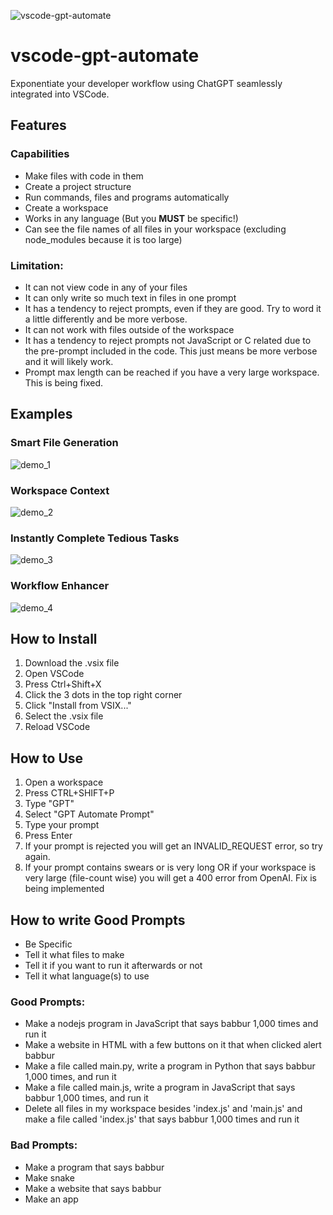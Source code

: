 ![vscode-gpt-automate](https://user-images.githubusercontent.com/79817320/228329856-d289f84e-234d-463e-baa7-4cc2d14280ef.png)


# vscode-gpt-automate

Exponentiate your developer workflow using ChatGPT seamlessly integrated into VSCode.

## Features

### Capabilities

-   Make files with code in them
-   Create a project structure
-   Run commands, files and programs automatically
-   Create a workspace
-   Works in any language (But you **MUST** be specific!)
-   Can see the file names of all files in your workspace (excluding node_modules because it is too large)

### Limitation:

-   It can not view code in any of your files
-   It can only write so much text in files in one prompt
-   It has a tendency to reject prompts, even if they are good. Try to word it a little differently and be more verbose.
-   It can not work with files outside of the workspace
-   It has a tendency to reject prompts not JavaScript or C related due to the pre-prompt included in the code. This just means be more verbose and it will likely work.
-   Prompt max length can be reached if you have a very large workspace. This is being fixed.

## Examples
### Smart File Generation
![demo_1](https://user-images.githubusercontent.com/79817320/228382472-984a9973-131a-4c77-9634-2709b9f4feb9.gif)

### Workspace Context
![demo_2](https://user-images.githubusercontent.com/79817320/228382440-a2b5c8dc-03e4-4926-87cb-c1bd33601897.gif)

### Instantly Complete Tedious Tasks
![demo_3](https://user-images.githubusercontent.com/79817320/228382407-7a842e0e-b28b-467a-af4e-d1e4398e5ca9.gif)

### Workflow Enhancer
![demo_4](https://user-images.githubusercontent.com/79817320/228382413-65a3b37a-ab25-4feb-8bd7-d2b40b5e75d2.gif)


## How to Install

1. Download the .vsix file
2. Open VSCode
3. Press Ctrl+Shift+X
4. Click the 3 dots in the top right corner
5. Click "Install from VSIX..."
6. Select the .vsix file
7. Reload VSCode

## How to Use

1. Open a workspace
2. Press CTRL+SHIFT+P
3. Type "GPT"
4. Select "GPT Automate Prompt"
5. Type your prompt
6. Press Enter
7. If your prompt is rejected you will get an INVALID_REQUEST error, so try again.
8. If your prompt contains swears or is very long OR if your workspace is very large (file-count wise) you will get a 400 error from OpenAI. Fix is being implemented

## How to write Good Prompts

-   Be Specific
-   Tell it what files to make
-   Tell it if you want to run it afterwards or not
-   Tell it what language(s) to use

### Good Prompts:

-   Make a nodejs program in JavaScript that says babbur 1,000 times and run it
-   Make a website in HTML with a few buttons on it that when clicked alert babbur
-   Make a file called main.py, write a program in Python that says babbur 1,000 times, and run it
-   Make a file called main.js, write a program in JavaScript that says babbur 1,000 times, and run it
-   Delete all files in my workspace besides 'index.js' and 'main.js' and make a file called 'index.js' that says babbur 1,000 times and run it

### Bad Prompts:

-   Make a program that says babbur
-   Make snake
-   Make a website that says babbur
-   Make an app
